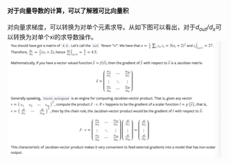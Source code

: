 #### 对于向量导数的计算，可以了解雅可比向量积

对向量求梯度，可以转换为对单个元素求导。从如下图可以看出，对于$d_{out}/d_x$可以转换为对单个xi的求导数操作。
![雅可比](雅可比.PNG)